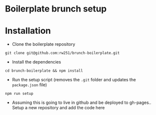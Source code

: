 # Boilerplate brunch setup


# Installation

- Clone the boilerplate repository
```
git clone git@github.com:rw251/brunch-boilerplate.git
```

- Install the dependencies
```
cd brunch-boilerplate && npm install
```

- Run the setup script (removes the `.git` folder and updates the `package.json` file)
```
npm run setup
```

- Assuming this is going to live in github and be deployed to gh-pages.. Setup a new repository and add the code here
